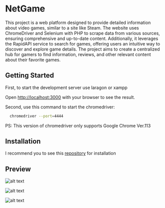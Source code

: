 # NetGame

This project is a web platform designed to provide detailed information about video games, similar to a site like Steam. The website uses ChromeDriver and Selenium with PHP to scrape data from various sources, ensuring comprehensive and up-to-date content. Additionally, it leverages the RapidAPI service to search for games, offering users an intuitive way to discover and explore game details. The project aims to create a centralized hub for gamers to find information, reviews, and other relevant content about their favorite games.

## Getting Started

First, to start the development server use laragon or xampp

Open [http://localhost:3000](http://localhost:3000) with your browser to see the result.

Second, use this command to start the chromedriver:
```bash
  chromedriver --port=4444
```

PS: This version of chromedriver only supports Google Chrome Ver.113

## Installation

I recommend you to see this [repository](https://github.com/php-webdriver/php-webdriver) for installation

## Preview

![alt text](https://i.ibb.co.com/n30Rp5Z/Whats-App-Image-2024-08-09-at-17-46-14-1e2354fe.jpg)

![alt text](https://i.ibb.co.com/C9cLm7Y/Whats-App-Image-2024-08-09-at-17-48-50-4f077f31.jpg)

![alt text](https://i.ibb.co.com/8bqZ1px/Whats-App-Image-2024-08-09-at-17-51-48-346b87e2.jpg)
